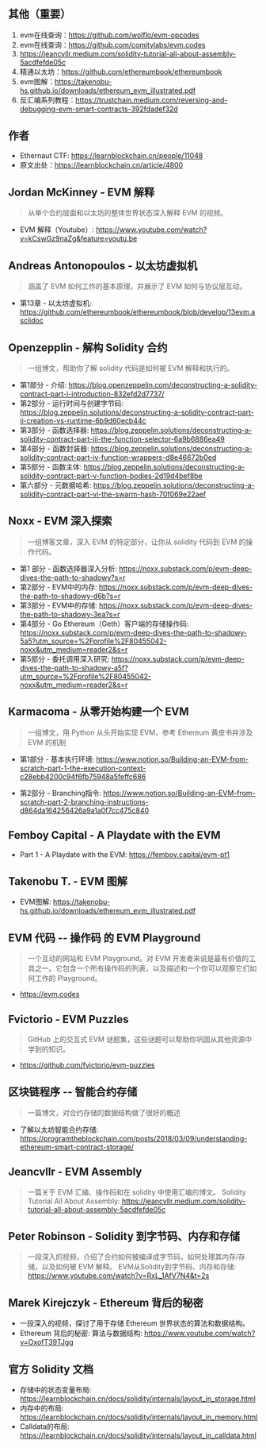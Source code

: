

## 其他（重要）

1. evm在线查询：https://github.com/wolflo/evm-opcodes
2. evm在线查询：https://github.com/comitylabs/evm.codes
3. https://jeancvllr.medium.com/solidity-tutorial-all-about-assembly-5acdfefde05c
4. 精通以太坊：https://github.com/ethereumbook/ethereumbook
5. evm图解：https://takenobu-hs.github.io/downloads/ethereum_evm_illustrated.pdf
6. 反汇编系列教程：https://trustchain.medium.com/reversing-and-debugging-evm-smart-contracts-392fdadef32d



## 作者

- Ethernaut CTF: https://learnblockchain.cn/people/11048
- 原文出处：https://learnblockchain.cn/article/4800



## Jordan McKinney - EVM 解释

> 从单个合约层面和以太坊的整体世界状态深入解释 EVM 的视频。

- EVM 解释（Youtube）: https://www.youtube.com/watch?v=kCswGz9naZg&feature=youtu.be



## Andreas Antonopoulos - 以太坊虚拟机

> 涵盖了 EVM 如何工作的基本原理，并展示了 EVM 如何与协议层互动。

- 第13章 - 以太坊虚拟机: https://github.com/ethereumbook/ethereumbook/blob/develop/13evm.asciidoc



## Openzepplin - 解构 Solidity 合约

> 一组博文，帮助你了解 solidity 代码是如何被 EVM 解释和执行的。

- 第1部分 - 介绍: https://blog.openzeppelin.com/deconstructing-a-solidity-contract-part-i-introduction-832efd2d7737/
- 第2部分 - 运行时间与创建字节码: https://blog.zeppelin.solutions/deconstructing-a-solidity-contract-part-ii-creation-vs-runtime-6b9d60ecb44c
- 第3部分 - 函数选择器: https://blog.zeppelin.solutions/deconstructing-a-solidity-contract-part-iii-the-function-selector-6a9b6886ea49
- 第4部分 - 函数封装器: https://blog.zeppelin.solutions/deconstructing-a-solidity-contract-part-iv-function-wrappers-d8e46672b0ed
- 第5部分 - 函数主体: https://blog.zeppelin.solutions/deconstructing-a-solidity-contract-part-v-function-bodies-2d19d4bef8be
- 第六部分 - 元数据哈希: https://blog.zeppelin.solutions/deconstructing-a-solidity-contract-part-vi-the-swarm-hash-70f069e22aef



## Noxx - EVM 深入探索

> 一组博客文章，深入 EVM 的特定部分，让你从 solidity 代码到 EVM 的操作代码。

- 第1 部分 - 函数选择器深入分析: https://noxx.substack.com/p/evm-deep-dives-the-path-to-shadowy?s=r
- 第2部分 - EVM中的内存: https://noxx.substack.com/p/evm-deep-dives-the-path-to-shadowy-d6b?s=r
- 第3部分 - EVM中的存储: https://noxx.substack.com/p/evm-deep-dives-the-path-to-shadowy-3ea?s=r
- 第4部分 - Go Ethereum（Geth）客户端的存储操作码: https://noxx.substack.com/p/evm-deep-dives-the-path-to-shadowy-5a5?utm_source=%2Fprofile%2F80455042-noxx&utm_medium=reader2&s=r
- 第5部分 - 委托调用深入研究: https://noxx.substack.com/p/evm-deep-dives-the-path-to-shadowy-a5f?utm_source=%2Fprofile%2F80455042-noxx&utm_medium=reader2&s=r



## Karmacoma - 从零开始构建一个 EVM

> 一组博文，用 Python 从头开始实现 EVM，参考 Ethereum 黄皮书并涉及 EVM 的机制

- 第1部分 - 基本执行环境: https://www.notion.so/Building-an-EVM-from-scratch-part-1-the-execution-context-c28ebb4200c94f6fb75948a5feffc686

- 第2部分 - Branching指令: https://www.notion.so/Building-an-EVM-from-scratch-part-2-branching-instructions-d864da164256426a9a1a0f7cc475c840



## Femboy Capital - A Playdate with the EVM

- Part 1 - A Playdate with the EVM: https://femboy.capital/evm-pt1



## Takenobu T. - EVM 图解

- EVM图解: https://takenobu-hs.github.io/downloads/ethereum_evm_illustrated.pdf



## EVM 代码 -- 操作码 的 EVM Playground

>  一个互动的网站和 EVM Playground。对 EVM 开发者来说是最有价值的工具之一。它包含一个所有操作码的列表，以及描述和一个你可以观察它们如何工作的 Playground。

- https://evm.codes



## Fvictorio - EVM Puzzles

> GitHub 上的交互式 EVM 谜题集，这些谜题可以帮助你巩固从其他资源中学到的知识。

- https://github.com/fvictorio/evm-puzzles



## 区块链程序 -- 智能合约存储

> 一篇博文，对合约存储的数据结构做了很好的概述

- 了解以太坊智能合约存储: https://programtheblockchain.com/posts/2018/03/09/understanding-ethereum-smart-contract-storage/



## Jeancvllr - EVM Assembly

> 一篇关于 EVM 汇编、操作码和在 solidity 中使用汇编的博文。
> Solidity Tutorial All About Assembly: https://jeancvllr.medium.com/solidity-tutorial-all-about-assembly-5acdfefde05c



## Peter Robinson - Solidity 到字节码、内存和存储

> 一段深入的视频，介绍了合约如何被编译成字节码，如何处理其内存/存储，以及如何被 EVM 解释。
> EVM从Solidity到字节码、内存和存储: https://www.youtube.com/watch?v=RxL_1AfV7N4&t=2s



## Marek Kirejczyk - Ethereum 背后的秘密

- 一段深入的视频，探讨了用于存储 Ethereum 世界状态的算法和数据结构。
- Ethereum 背后的秘密: 算法与数据结构: https://www.youtube.com/watch?v=OxofT39TJgg



## 官方 Solidity 文档

- 存储中的状态变量布局: https://learnblockchain.cn/docs/solidity/internals/layout_in_storage.html
- 内存中的布局: https://learnblockchain.cn/docs/solidity/internals/layout_in_memory.html
- Calldata的布局: https://learnblockchain.cn/docs/solidity/internals/layout_in_calldata.html